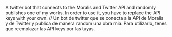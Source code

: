 A twitter bot that connects to the Moralis and Twitter API and randomly publishes one of my works. In order to use it, you have to replace the API keys with your own. // Un bot de twitter que se conecta a la API de Moralis y de Twitter y publica de manera random una obra mia. Para utilizarlo, tenes que reemplazar las API keys por las tuyas.